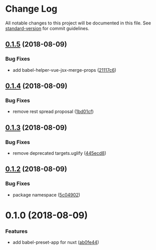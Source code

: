 # Change Log

All notable changes to this project will be documented in this file. See [standard-version](https://github.com/conventional-changelog/standard-version) for commit guidelines.

<a name="0.1.5"></a>
## [0.1.5](https://github.com/nuxt/babel-preset-app/compare/v0.1.4...v0.1.5) (2018-08-09)


### Bug Fixes

* add babel-helper-vue-jsx-merge-props ([21117c6](https://github.com/nuxt/babel-preset-app/commit/21117c6))



<a name="0.1.4"></a>
## [0.1.4](https://github.com/nuxt/babel-preset-app/compare/v0.1.3...v0.1.4) (2018-08-09)


### Bug Fixes

* remove rest spread proposal ([1bd01cf](https://github.com/nuxt/babel-preset-app/commit/1bd01cf))



<a name="0.1.3"></a>
## [0.1.3](https://github.com/nuxt/babel-preset-app/compare/v0.1.2...v0.1.3) (2018-08-09)


### Bug Fixes

* remove deprecated targets.uglify ([445ecd8](https://github.com/nuxt/babel-preset-app/commit/445ecd8))



<a name="0.1.2"></a>
## [0.1.2](https://github.com/nuxt/babel-preset-app/compare/v0.1.0...v0.1.2) (2018-08-09)


### Bug Fixes

* package namespace ([5c04902](https://github.com/nuxt/babel-preset-app/commit/5c04902))


<a name="0.1.0"></a>
# 0.1.0 (2018-08-09)


### Features

* add babel-preset-app for nuxt ([ab0fe44](https://github.com/nuxt/babel-preset-app/commit/ab0fe44))

